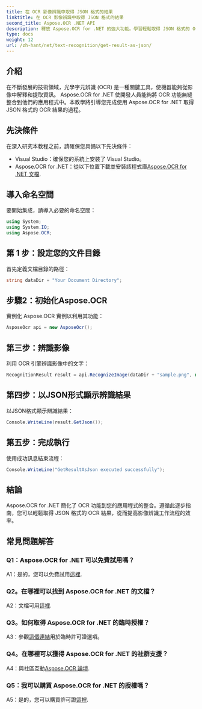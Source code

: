 ```yaml
---
title: 在 OCR 影像辨識中取得 JSON 格式的結果
linktitle: 在 OCR 影像辨識中取得 JSON 格式的結果
second_title: Aspose.OCR .NET API
description: 釋放 Aspose.OCR for .NET 的強大功能。學習輕鬆取得 JSON 格式的 OCR 結果。透過本逐步指南增強您的影像辨識能力。
type: docs
weight: 12
url: /zh-hant/net/text-recognition/get-result-as-json/
---
```

## 介紹

在不斷發展的技術領域，光學字元辨識 (OCR) 是一種關鍵工具，使機器能夠從影像中解釋和提取資訊。 Aspose.OCR for .NET 使開發人員能夠將 OCR 功能無縫整合到他們的應用程式中。本教學將引導您完成使用 Aspose.OCR for .NET 取得 JSON 格式的 OCR 結果的過程。

## 先決條件

在深入研究本教程之前，請確保您具備以下先決條件：

- Visual Studio：確保您的系統上安裝了 Visual Studio。
-  Aspose.OCR for .NET：從以下位置下載並安裝該程式庫[Aspose.OCR for .NET 文檔](https://reference.aspose.com/ocr/net/).

## 導入命名空間

要開始集成，請導入必要的命名空間：

```csharp
using System;
using System.IO;
using Aspose.OCR;
```

## 第 1 步：設定您的文件目錄

首先定義文檔目錄的路徑：

```csharp
string dataDir = "Your Document Directory";
```

## 步驟2：初始化Aspose.OCR

實例化 Aspose.OCR 實例以利用其功能：

```csharp
AsposeOcr api = new AsposeOcr();
```

## 第三步：辨識影像

利用 OCR 引擎辨識影像中的文字：

```csharp
RecognitionResult result = api.RecognizeImage(dataDir + "sample.png", new RecognitionSettings { });
```

## 第四步：以JSON形式顯示辨識結果

以JSON格式顯示辨識結果：

```csharp
Console.WriteLine(result.GetJson());
```

## 第五步：完成執行

使用成功訊息結束流程：

```csharp
Console.WriteLine("GetResultAsJson executed successfully");
```

## 結論

Aspose.OCR for .NET 簡化了 OCR 功能到您的應用程式的整合。遵循此逐步指南，您可以輕鬆取得 JSON 格式的 OCR 結果，從而提高影像辨識工作流程的效率。

## 常見問題解答

### Q1：Aspose.OCR for .NET 可以免費試用嗎？

 A1：是的，您可以免費試用[這裡](https://releases.aspose.com/).

### Q2。在哪裡可以找到 Aspose.OCR for .NET 的文檔？

 A2：文檔可用[這裡](https://reference.aspose.com/ocr/net/).

### Q3。如何取得 Aspose.OCR for .NET 的臨時授權？

 A3：參觀[這個連結](https://purchase.aspose.com/temporary-license/)用於臨時許可證選項。

### Q4。在哪裡可以獲得 Aspose.OCR for .NET 的社群支援？

 A4：與社區互動[Aspose.OCR 論壇](https://forum.aspose.com/c/ocr/16).

### Q5：我可以購買 Aspose.OCR for .NET 的授權嗎？

 A5：是的，您可以購買許可證[這裡](https://purchase.aspose.com/buy).